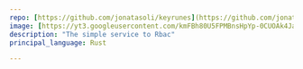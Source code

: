 ```yaml
---
repo: [https://github.com/jonatasoli/keyrunes](https://github.com/jonatasoli/keyrunes)
image: [https://yt3.googleusercontent.com/kmFBh80U5FPMBnsHpYp-0CUOAk4JaSElofqndSkbgXxJwkTRt0BLvbmr0vZ8UERXBwFeuBPqOg=s900-c-k-c0x00ffffff-no-rj](https://yt3.googleusercontent.com/kmFBh80U5FPMBnsHpYp-0CUOAk4JaSElofqndSkbgXxJwkTRt0BLvbmr0vZ8UERXBwFeuBPqOg=s900-c-k-c0x00ffffff-no-rj)
description: "The simple service to Rbac"
principal_language: Rust

---
```

